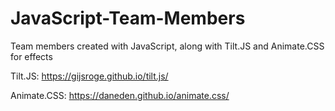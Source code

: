 # JavaScript-Team-Members
Team members created with JavaScript, along with Tilt.JS and Animate.CSS for effects

Tilt.JS: https://gijsroge.github.io/tilt.js/

Animate.CSS: https://daneden.github.io/animate.css/
